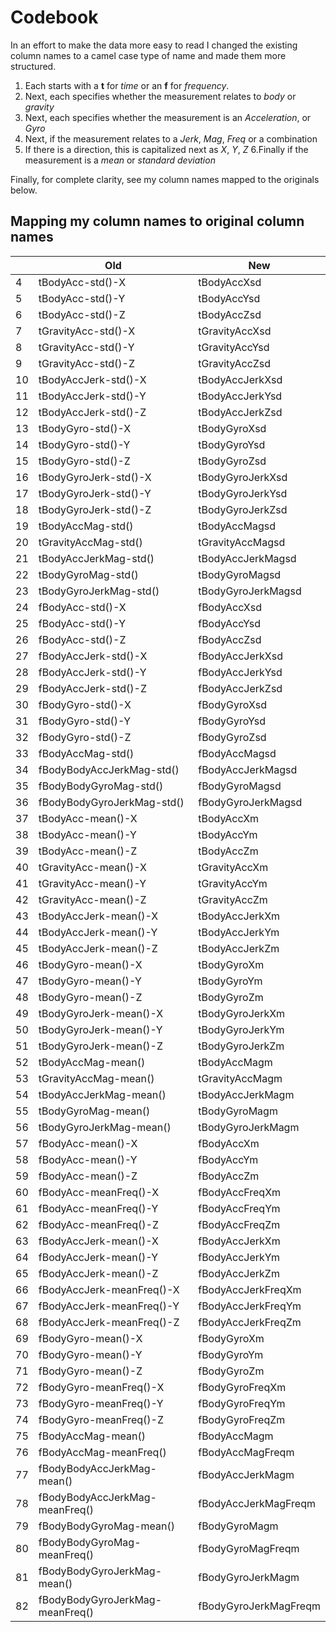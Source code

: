 Codebook
========

In an effort to make the data more easy to read I changed the existing column names to a camel case type of name and made them more structured.

1. Each starts with a **t** for *time* or an **f** for *frequency*.
2. Next, each specifies whether the measurement relates to *body* or *gravity*
3. Next, each specifies whether the measurement is an *Acceleration*, or *Gyro*
4. Next, if the measurement relates to a *Jerk*, *Mag*, *Freq* or a combination
5. If there is a direction, this is capitalized next as *X*, *Y*, *Z*
6.Finally if the measurement is a *mean* or *standard deviation*

Finally, for complete clarity, see my column names mapped to the originals below.


Mapping my column names to original column names
------------------------------------------------

|    | Old                             | New                   |
|----|---------------------------------|-----------------------|
| 4  | tBodyAcc-std()-X                | tBodyAccXsd           |
| 5  | tBodyAcc-std()-Y                | tBodyAccYsd           |
| 6  | tBodyAcc-std()-Z                | tBodyAccZsd           |
| 7  | tGravityAcc-std()-X             | tGravityAccXsd        |
| 8  | tGravityAcc-std()-Y             | tGravityAccYsd        |
| 9  | tGravityAcc-std()-Z             | tGravityAccZsd        |
| 10 | tBodyAccJerk-std()-X            | tBodyAccJerkXsd       |
| 11 | tBodyAccJerk-std()-Y            | tBodyAccJerkYsd       |
| 12 | tBodyAccJerk-std()-Z            | tBodyAccJerkZsd       |
| 13 | tBodyGyro-std()-X               | tBodyGyroXsd          |
| 14 | tBodyGyro-std()-Y               | tBodyGyroYsd          |
| 15 | tBodyGyro-std()-Z               | tBodyGyroZsd          |
| 16 | tBodyGyroJerk-std()-X           | tBodyGyroJerkXsd      |
| 17 | tBodyGyroJerk-std()-Y           | tBodyGyroJerkYsd      |
| 18 | tBodyGyroJerk-std()-Z           | tBodyGyroJerkZsd      |
| 19 | tBodyAccMag-std()               | tBodyAccMagsd         |
| 20 | tGravityAccMag-std()            | tGravityAccMagsd      |
| 21 | tBodyAccJerkMag-std()           | tBodyAccJerkMagsd     |
| 22 | tBodyGyroMag-std()              | tBodyGyroMagsd        |
| 23 | tBodyGyroJerkMag-std()          | tBodyGyroJerkMagsd    |
| 24 | fBodyAcc-std()-X                | fBodyAccXsd           |
| 25 | fBodyAcc-std()-Y                | fBodyAccYsd           |
| 26 | fBodyAcc-std()-Z                | fBodyAccZsd           |
| 27 | fBodyAccJerk-std()-X            | fBodyAccJerkXsd       |
| 28 | fBodyAccJerk-std()-Y            | fBodyAccJerkYsd       |
| 29 | fBodyAccJerk-std()-Z            | fBodyAccJerkZsd       |
| 30 | fBodyGyro-std()-X               | fBodyGyroXsd          |
| 31 | fBodyGyro-std()-Y               | fBodyGyroYsd          |
| 32 | fBodyGyro-std()-Z               | fBodyGyroZsd          |
| 33 | fBodyAccMag-std()               | fBodyAccMagsd         |
| 34 | fBodyBodyAccJerkMag-std()       | fBodyAccJerkMagsd     |
| 35 | fBodyBodyGyroMag-std()          | fBodyGyroMagsd        |
| 36 | fBodyBodyGyroJerkMag-std()      | fBodyGyroJerkMagsd    |
| 37 | tBodyAcc-mean()-X               | tBodyAccXm            |
| 38 | tBodyAcc-mean()-Y               | tBodyAccYm            |
| 39 | tBodyAcc-mean()-Z               | tBodyAccZm            |
| 40 | tGravityAcc-mean()-X            | tGravityAccXm         |
| 41 | tGravityAcc-mean()-Y            | tGravityAccYm         |
| 42 | tGravityAcc-mean()-Z            | tGravityAccZm         |
| 43 | tBodyAccJerk-mean()-X           | tBodyAccJerkXm        |
| 44 | tBodyAccJerk-mean()-Y           | tBodyAccJerkYm        |
| 45 | tBodyAccJerk-mean()-Z           | tBodyAccJerkZm        |
| 46 | tBodyGyro-mean()-X              | tBodyGyroXm           |
| 47 | tBodyGyro-mean()-Y              | tBodyGyroYm           |
| 48 | tBodyGyro-mean()-Z              | tBodyGyroZm           |
| 49 | tBodyGyroJerk-mean()-X          | tBodyGyroJerkXm       |
| 50 | tBodyGyroJerk-mean()-Y          | tBodyGyroJerkYm       |
| 51 | tBodyGyroJerk-mean()-Z          | tBodyGyroJerkZm       |
| 52 | tBodyAccMag-mean()              | tBodyAccMagm          |
| 53 | tGravityAccMag-mean()           | tGravityAccMagm       |
| 54 | tBodyAccJerkMag-mean()          | tBodyAccJerkMagm      |
| 55 | tBodyGyroMag-mean()             | tBodyGyroMagm         |
| 56 | tBodyGyroJerkMag-mean()         | tBodyGyroJerkMagm     |
| 57 | fBodyAcc-mean()-X               | fBodyAccXm            |
| 58 | fBodyAcc-mean()-Y               | fBodyAccYm            |
| 59 | fBodyAcc-mean()-Z               | fBodyAccZm            |
| 60 | fBodyAcc-meanFreq()-X           | fBodyAccFreqXm        |
| 61 | fBodyAcc-meanFreq()-Y           | fBodyAccFreqYm        |
| 62 | fBodyAcc-meanFreq()-Z           | fBodyAccFreqZm        |
| 63 | fBodyAccJerk-mean()-X           | fBodyAccJerkXm        |
| 64 | fBodyAccJerk-mean()-Y           | fBodyAccJerkYm        |
| 65 | fBodyAccJerk-mean()-Z           | fBodyAccJerkZm        |
| 66 | fBodyAccJerk-meanFreq()-X       | fBodyAccJerkFreqXm    |
| 67 | fBodyAccJerk-meanFreq()-Y       | fBodyAccJerkFreqYm    |
| 68 | fBodyAccJerk-meanFreq()-Z       | fBodyAccJerkFreqZm    |
| 69 | fBodyGyro-mean()-X              | fBodyGyroXm           |
| 70 | fBodyGyro-mean()-Y              | fBodyGyroYm           |
| 71 | fBodyGyro-mean()-Z              | fBodyGyroZm           |
| 72 | fBodyGyro-meanFreq()-X          | fBodyGyroFreqXm       |
| 73 | fBodyGyro-meanFreq()-Y          | fBodyGyroFreqYm       |
| 74 | fBodyGyro-meanFreq()-Z          | fBodyGyroFreqZm       |
| 75 | fBodyAccMag-mean()              | fBodyAccMagm          |
| 76 | fBodyAccMag-meanFreq()          | fBodyAccMagFreqm      |
| 77 | fBodyBodyAccJerkMag-mean()      | fBodyAccJerkMagm      |
| 78 | fBodyBodyAccJerkMag-meanFreq()  | fBodyAccJerkMagFreqm  |
| 79 | fBodyBodyGyroMag-mean()         | fBodyGyroMagm         |
| 80 | fBodyBodyGyroMag-meanFreq()     | fBodyGyroMagFreqm     |
| 81 | fBodyBodyGyroJerkMag-mean()     | fBodyGyroJerkMagm     |
| 82 | fBodyBodyGyroJerkMag-meanFreq() | fBodyGyroJerkMagFreqm |